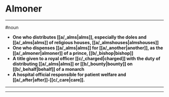 # Almoner
---
#noun
- **One who distributes [[a/_alms|alms]], especially the doles and [[a/_alms|alms]] of religious houses, [[a/_almshouses|almshouses]]**
- **One who dispenses [[a/_alms|alms]] for [[a/_another|another]], as the [[a/_almoner|almoner]] of a prince, [[b/_bishop|bishop]]**
- **A title given to a royal officer [[c/_charged|charged]] with the duty of distributing [[a/_alms|alms]] or [[b/_bounty|bounty]] on [[b/_behalf|behalf]] of a monarch**
- **A hospital official responsible for patient welfare and [[a/_after|after]]-[[c/_care|care]].**
---
---
